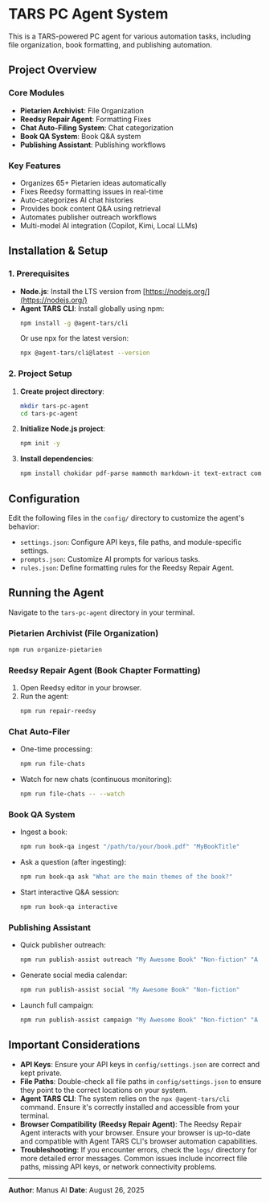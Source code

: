 # TARS PC Agent System

This is a TARS-powered PC agent for various automation tasks, including file organization, book formatting, and publishing automation.

## Project Overview

### Core Modules
*   **Pietarien Archivist**: File Organization
*   **Reedsy Repair Agent**: Formatting Fixes
*   **Chat Auto-Filing System**: Chat categorization
*   **Book QA System**: Book Q&A system
*   **Publishing Assistant**: Publishing workflows

### Key Features
*   Organizes 65+ Pietarien ideas automatically
*   Fixes Reedsy formatting issues in real-time
*   Auto-categorizes AI chat histories
*   Provides book content Q&A using retrieval
*   Automates publisher outreach workflows
*   Multi-model AI integration (Copilot, Kimi, Local LLMs)

## Installation & Setup

### 1. Prerequisites
*   **Node.js**: Install the LTS version from [https://nodejs.org/](https://nodejs.org/)
*   **Agent TARS CLI**: Install globally using npm:
    ```bash
    npm install -g @agent-tars/cli
    ```
    Or use npx for the latest version:
    ```bash
    npx @agent-tars/cli@latest --version
    ```

### 2. Project Setup
1.  **Create project directory**:
    ```bash
    mkdir tars-pc-agent
    cd tars-pc-agent
    ```
2.  **Initialize Node.js project**:
    ```bash
    npm init -y
    ```
3.  **Install dependencies**:
    ```bash
    npm install chokidar pdf-parse mammoth markdown-it text-extract commander winston jsdom axios puppeteer
    ```

## Configuration

Edit the following files in the `config/` directory to customize the agent's behavior:

*   `settings.json`: Configure API keys, file paths, and module-specific settings.
*   `prompts.json`: Customize AI prompts for various tasks.
*   `rules.json`: Define formatting rules for the Reedsy Repair Agent.

## Running the Agent

Navigate to the `tars-pc-agent` directory in your terminal.

### Pietarien Archivist (File Organization)
```bash
npm run organize-pietarien
```

### Reedsy Repair Agent (Book Chapter Formatting)
1.  Open Reedsy editor in your browser.
2.  Run the agent:
    ```bash
    npm run repair-reedsy
    ```

### Chat Auto-Filer
*   One-time processing:
    ```bash
    npm run file-chats
    ```
*   Watch for new chats (continuous monitoring):
    ```bash
    npm run file-chats -- --watch
    ```

### Book QA System
*   Ingest a book:
    ```bash
    npm run book-qa ingest "/path/to/your/book.pdf" "MyBookTitle"
    ```
*   Ask a question (after ingesting):
    ```bash
    npm run book-qa ask "What are the main themes of the book?"
    ```
*   Start interactive Q&A session:
    ```bash
    npm run book-qa interactive
    ```

### Publishing Assistant
*   Quick publisher outreach:
    ```bash
    npm run publish-assist outreach "My Awesome Book" "Non-fiction" "A groundbreaking book on AI and society"
    ```
*   Generate social media calendar:
    ```bash
    npm run publish-assist social "My Awesome Book" "Non-fiction"
    ```
*   Launch full campaign:
    ```bash
    npm run publish-assist campaign "My Awesome Book" "Non-fiction" "A groundbreaking book on AI and society" "Your Name"
    ```

## Important Considerations

*   **API Keys**: Ensure your API keys in `config/settings.json` are correct and kept private.
*   **File Paths**: Double-check all file paths in `config/settings.json` to ensure they point to the correct locations on your system.
*   **Agent TARS CLI**: The system relies on the `npx @agent-tars/cli` command. Ensure it's correctly installed and accessible from your terminal.
*   **Browser Compatibility (Reedsy Repair Agent)**: The Reedsy Repair Agent interacts with your browser. Ensure your browser is up-to-date and compatible with Agent TARS CLI's browser automation capabilities.
*   **Troubleshooting**: If you encounter errors, check the `logs/` directory for more detailed error messages. Common issues include incorrect file paths, missing API keys, or network connectivity problems.

---

**Author**: Manus AI
**Date**: August 26, 2025


